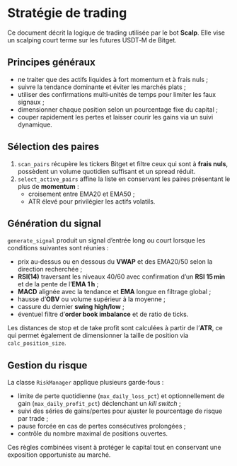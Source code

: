 # Stratégie de trading

Ce document décrit la logique de trading utilisée par le bot **Scalp**. Elle vise un scalping court terme sur les futures USDT‑M de Bitget.

## Principes généraux

- ne traiter que des actifs liquides à fort momentum et à frais nuls ;
- suivre la tendance dominante et éviter les marchés plats ;
- utiliser des confirmations multi‑unités de temps pour limiter les faux signaux ;
- dimensionner chaque position selon un pourcentage fixe du capital ;
- couper rapidement les pertes et laisser courir les gains via un suivi dynamique.

## Sélection des paires

1. `scan_pairs` récupère les tickers Bitget et filtre ceux qui sont à **frais nuls**, possèdent un volume quotidien suffisant et un spread réduit.
2. `select_active_pairs` affine la liste en conservant les paires présentant le plus de **momentum** :
   - croisement entre EMA20 et EMA50 ;
   - ATR élevé pour privilégier les actifs volatils.

## Génération du signal

`generate_signal` produit un signal d’entrée long ou court lorsque les conditions suivantes sont réunies :

- prix au‑dessus ou en dessous du **VWAP** et des EMA20/50 selon la direction recherchée ;
- **RSI(14)** traversant les niveaux 40/60 avec confirmation d’un **RSI 15 min** et de la pente de l’**EMA 1 h** ;
- **MACD** alignée avec la tendance et **EMA** longue en filtrage global ;
- hausse d’**OBV** ou volume supérieur à la moyenne ;
- cassure du dernier **swing high/low** ;
- éventuel filtre d’**order book imbalance** et de ratio de ticks.

Les distances de stop et de take profit sont calculées à partir de l’**ATR**, ce qui permet également de dimensionner la taille de position via `calc_position_size`.

## Gestion du risque

La classe `RiskManager` applique plusieurs garde‑fous :

- limite de perte quotidienne (`max_daily_loss_pct`) et optionnellement de gain (`max_daily_profit_pct`) déclenchant un *kill switch* ;
- suivi des séries de gains/pertes pour ajuster le pourcentage de risque par trade ;
- pause forcée en cas de pertes consécutives prolongées ;
- contrôle du nombre maximal de positions ouvertes.

Ces règles combinées visent à protéger le capital tout en conservant une exposition opportuniste au marché.
